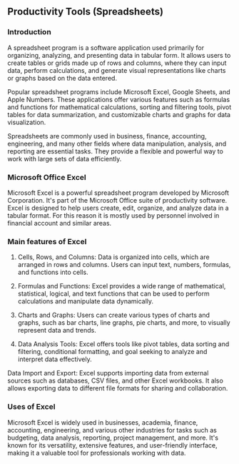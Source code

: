 ## Productivity Tools (Spreadsheets)

### Introduction
A spreadsheet program is a software application used primarily for organizing, analyzing, and presenting data in tabular form. It allows users to create tables or grids made up of rows and columns, where they can input data, perform calculations, and generate visual representations like charts or graphs based on the data entered.

Popular spreadsheet programs include Microsoft Excel, Google Sheets, and Apple Numbers. These applications offer various features such as formulas and functions for mathematical calculations, sorting and filtering tools, pivot tables for data summarization, and customizable charts and graphs for data visualization.

Spreadsheets are commonly used in business, finance, accounting, engineering, and many other fields where data manipulation, analysis, and reporting are essential tasks. They provide a flexible and powerful way to work with large sets of data efficiently.

### Microsoft Office Excel

Microsoft Excel is a powerful spreadsheet program developed by Microsoft Corporation. It's part of the Microsoft Office suite of productivity software. Excel is designed to help users create, edit, organize, and analyze data in a tabular format. For this reason it is mostly used by personnel involved in financial account and similar areas.

### Main features of Excel

1. Cells, Rows, and Columns: 
Data is organized into cells, which are arranged in rows and columns. Users can input text, numbers, formulas, and functions into cells.

2. Formulas and Functions: 
Excel provides a wide range of mathematical, statistical, logical, and text functions that can be used to perform calculations and manipulate data dynamically.

3. Charts and Graphs: Users can create various types of charts and graphs, such as bar charts, line graphs, pie charts, and more, to visually represent data and trends.

4. Data Analysis Tools: Excel offers tools like pivot tables, data sorting and filtering, conditional formatting, and goal seeking to analyze and interpret data effectively.

Data Import and Export: Excel supports importing data from external sources such as databases, CSV files, and other Excel workbooks. It also allows exporting data to different file formats for sharing and collaboration.

### Uses of Excel

Microsoft Excel is widely used in businesses, academia, finance, accounting, engineering, and various other industries for tasks such as budgeting, data analysis, reporting, project management, and more. It's known for its versatility, extensive features, and user-friendly interface, making it a valuable tool for professionals working with data.
